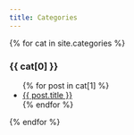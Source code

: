```yaml
---
title: Categories
---
```

{% for cat in site.categories %}
  <h3>{{ cat[0] }}</h3>
  <ul>
    {% for post in cat[1] %}
      <li><a href="{{ site.url }}{{ post.url }}">{{ post.title }}</a></li>
    {% endfor %}
  </ul>
{% endfor %}